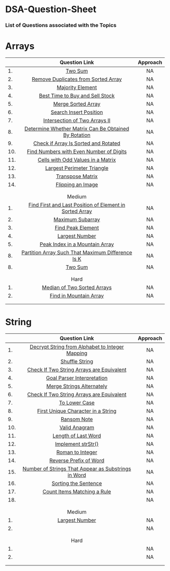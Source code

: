 # DSA-Question-Sheet
### List of Questions associated with the Topics

# Arrays 

||Question Link|Approach|
|--|:--------:|:---------:|
|1.|[Two Sum](https://leetcode.com/problems/two-sum/)|NA|
|2.|[Remove Duplicates from Sorted Array](https://leetcode.com/problems/remove-duplicates-from-sorted-array/)|NA|
|3.|[Majority Element](https://leetcode.com/problems/majority-element/)|NA|
|4.|[Best Time to Buy and Sell Stock](https://leetcode.com/problems/best-time-to-buy-and-sell-stock/)|NA|
|5.|[Merge Sorted Array](https://leetcode.com/problems/merge-sorted-array/)|NA|
|6.|[Search Insert Position](https://leetcode.com/problems/search-insert-position/)|NA|
|7.|[Intersection of Two Arrays II](https://leetcode.com/problems/intersection-of-two-arrays-ii/)|NA|
|8.|[Determine Whether Matrix Can Be Obtained By Rotation](https://leetcode.com/problems/determine-whether-matrix-can-be-obtained-by-rotation/)|NA|
|9.|[Check if Array Is Sorted and Rotated](https://leetcode.com/problems/check-if-array-is-sorted-and-rotated/)|NA|
|10.|[Find Numbers with Even Number of Digits](https://leetcode.com/problems/find-numbers-with-even-number-of-digits/)|NA|
|11.|[Cells with Odd Values in a Matrix](https://leetcode.com/problems/cells-with-odd-values-in-a-matrix/)|NA|
|12.|[Largest Perimeter Triangle](https://leetcode.com/problems/largest-perimeter-triangle/)|NA|
|13.|[Transpose Matrix](https://leetcode.com/problems/transpose-matrix/)|NA|
|14.|[Flipping an Image](https://leetcode.com/problems/flipping-an-image/)|NA|
||||
||||
||Medium||
|1.|[Find First and Last Position of Element in Sorted Array](https://leetcode.com/problems/find-first-and-last-position-of-element-in-sorted-array/)|NA|
|2.|[Maximum Subarray](https://leetcode.com/problems/maximum-subarray/)|NA|
|3.|[Find Peak Element](https://leetcode.com/problems/find-peak-element/)|NA|
|4.|[Largest Number](https://leetcode.com/problems/largest-number/)|NA|
|5.|[Peak Index in a Mountain Array](https://leetcode.com/problems/peak-index-in-a-mountain-array/)|NA|
|8.|[Partition Array Such That Maximum Difference Is K](https://leetcode.com/problems/partition-array-such-that-maximum-difference-is-k/)|NA|
|8.|[Two Sum](https://leetcode.com/problems/two-sum/)|NA|
||||
||||
||Hard||
|1.|[ Median of Two Sorted Arrays](https://leetcode.com/problems/median-of-two-sorted-arrays/)|NA|
|2.|[Find in Mountain Array](https://leetcode.com/problems/find-in-mountain-array/)|NA|
||||
||||

# String 

||Question Link|Approach|
|--|:--------:|:---------:|
|1.|[Decrypt String from Alphabet to Integer Mapping](https://leetcode.com/problems/decrypt-string-from-alphabet-to-integer-mapping/)|NA|
|2.|[Shuffle String](https://leetcode.com/problems/shuffle-string/)|NA|
|3.|[Check If Two String Arrays are Equivalent](https://leetcode.com/problems/check-if-two-string-arrays-are-equivalent/)|NA|
|4.|[Goal Parser Interpretation](https://leetcode.com/problems/goal-parser-interpretation/)|NA|
|5.|[Merge Strings Alternately](https://leetcode.com/problems/merge-strings-alternately/)|NA|
|6.|[Check If Two String Arrays are Equivalent](https://leetcode.com/problems/check-if-two-string-arrays-are-equivalent/)|NA|
|7.|[To Lower Case](https://leetcode.com/problems/to-lower-case/)|NA|
|8.|[First Unique Character in a String](https://leetcode.com/problems/first-unique-character-in-a-string/)|NA|
|9.|[Ransom Note](https://leetcode.com/problems/ransom-note/)|NA|
|10.|[Valid Anagram](https://leetcode.com/problems/valid-anagram/)|NA|
|11.|[Length of Last Word](https://leetcode.com/problems/length-of-last-word/)|NA|
|12.|[Implement strStr()](https://leetcode.com/problems/implement-strstr/)|NA|
|13.|[Roman to Integer](https://leetcode.com/problems/roman-to-integer/)|NA|
|14.|[Reverse Prefix of Word](https://leetcode.com/problems/reverse-prefix-of-word/)|NA|
|15.|[Number of Strings That Appear as Substrings in Word](https://leetcode.com/problems/number-of-strings-that-appear-as-substrings-in-word/)|NA|
|16.|[Sorting the Sentence](https://leetcode.com/problems/sorting-the-sentence/)|NA|
|17.|[Count Items Matching a Rule](https://leetcode.com/problems/count-items-matching-a-rule/)|NA|
|18.|[]()|NA|
||||
||||
||Medium||
|1.|[Largest Number](https://leetcode.com/problems/largest-number/)|NA|
|2.|[]()|NA|
||||
||||
||Hard||
|1.||NA|
|2.||NA|
||||
||||

